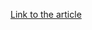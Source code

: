 [Link to the article](https://cybersecuritynews.com/ivanti-connect-secure-vulnerability-actively-exploited-in-the-wild/)
